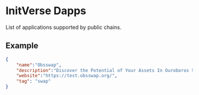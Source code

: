 # InitVerse Dapps

List of applications supported by public chains.

## Example

```json
{
    "name":"Obsswap",
    "description":"Discover the Potential of Your Assets In Ouroboros Swap.",
    "website":"https://test.obsswap.org/",
    "tag": "swap"
}
```
